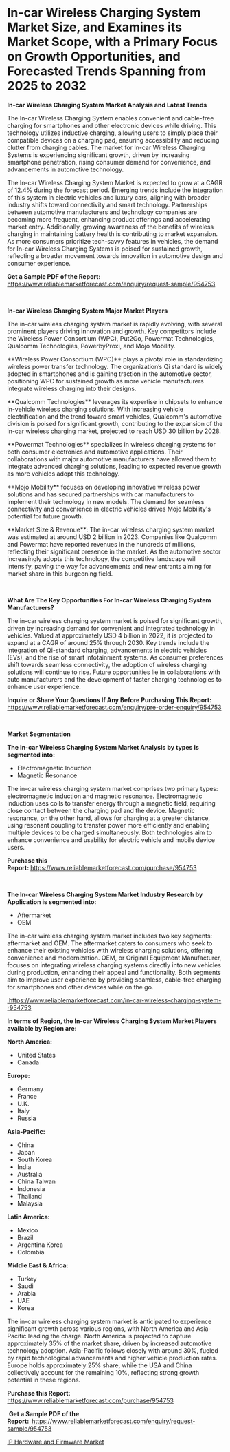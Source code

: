 <p><h1>In-car Wireless Charging System Market Size, and Examines its Market Scope, with a Primary Focus on Growth Opportunities, and Forecasted Trends Spanning from 2025 to 2032</h1></p><p><strong>In-car Wireless Charging System Market Analysis and Latest Trends</strong></p>
<p><p>The In-car Wireless Charging System enables convenient and cable-free charging for smartphones and other electronic devices while driving. This technology utilizes inductive charging, allowing users to simply place their compatible devices on a charging pad, ensuring accessibility and reducing clutter from charging cables. The market for In-car Wireless Charging Systems is experiencing significant growth, driven by increasing smartphone penetration, rising consumer demand for convenience, and advancements in automotive technology.</p><p>The In-car Wireless Charging System Market is expected to grow at a CAGR of 12.4% during the forecast period. Emerging trends include the integration of this system in electric vehicles and luxury cars, aligning with broader industry shifts toward connectivity and smart technology. Partnerships between automotive manufacturers and technology companies are becoming more frequent, enhancing product offerings and accelerating market entry. Additionally, growing awareness of the benefits of wireless charging in maintaining battery health is contributing to market expansion. As more consumers prioritize tech-savvy features in vehicles, the demand for In-car Wireless Charging Systems is poised for sustained growth, reflecting a broader movement towards innovation in automotive design and consumer experience.</p></p>
<p><strong>Get a Sample PDF of the Report:&nbsp;</strong> <a href="https://www.reliablemarketforecast.com/enquiry/request-sample/954753?utm_campaign=3528&utm_medium=2&utm_source=Github&utm_content=ia&utm_term=06042025&utm_id=in-car-wireless-charging-system">https://www.reliablemarketforecast.com/enquiry/request-sample/954753</a></p>
<p>&nbsp;</p>
<p><strong>In-car Wireless Charging System Major Market Players</strong></p>
<p><p>The in-car wireless charging system market is rapidly evolving, with several prominent players driving innovation and growth. Key competitors include the Wireless Power Consortium (WPC), Put2Go, Powermat Technologies, Qualcomm Technologies, PowerbyProxi, and Mojo Mobility.</p><p>**Wireless Power Consortium (WPC)** plays a pivotal role in standardizing wireless power transfer technology. The organization’s Qi standard is widely adopted in smartphones and is gaining traction in the automotive sector, positioning WPC for sustained growth as more vehicle manufacturers integrate wireless charging into their designs.</p><p>**Qualcomm Technologies** leverages its expertise in chipsets to enhance in-vehicle wireless charging solutions. With increasing vehicle electrification and the trend toward smart vehicles, Qualcomm's automotive division is poised for significant growth, contributing to the expansion of the in-car wireless charging market, projected to reach USD 30 billion by 2028.</p><p>**Powermat Technologies** specializes in wireless charging systems for both consumer electronics and automotive applications. Their collaborations with major automotive manufacturers have allowed them to integrate advanced charging solutions, leading to expected revenue growth as more vehicles adopt this technology.</p><p>**Mojo Mobility** focuses on developing innovative wireless power solutions and has secured partnerships with car manufacturers to implement their technology in new models. The demand for seamless connectivity and convenience in electric vehicles drives Mojo Mobility's potential for future growth.</p><p>**Market Size & Revenue**: The in-car wireless charging system market was estimated at around USD 2 billion in 2023. Companies like Qualcomm and Powermat have reported revenues in the hundreds of millions, reflecting their significant presence in the market. As the automotive sector increasingly adopts this technology, the competitive landscape will intensify, paving the way for advancements and new entrants aiming for market share in this burgeoning field.</p></p>
<p>&nbsp;</p>
<p><strong>What Are The Key Opportunities For In-car Wireless Charging System Manufacturers?</strong></p>
<p><p>The in-car wireless charging system market is poised for significant growth, driven by increasing demand for convenient and integrated technology in vehicles. Valued at approximately USD 4 billion in 2022, it is projected to expand at a CAGR of around 25% through 2030. Key trends include the integration of Qi-standard charging, advancements in electric vehicles (EVs), and the rise of smart infotainment systems. As consumer preferences shift towards seamless connectivity, the adoption of wireless charging solutions will continue to rise. Future opportunities lie in collaborations with auto manufacturers and the development of faster charging technologies to enhance user experience.</p></p>
<p><strong>Inquire or Share Your Questions If Any Before Purchasing This Report:</strong> <a href="https://www.reliablemarketforecast.com/enquiry/pre-order-enquiry/954753?utm_campaign=3528&utm_medium=2&utm_source=Github&utm_content=ia&utm_term=06042025&utm_id=in-car-wireless-charging-system">https://www.reliablemarketforecast.com/enquiry/pre-order-enquiry/954753</a></p>
<p>&nbsp;</p>
<p><strong>Market Segmentation</strong></p>
<p><strong>The In-car Wireless Charging System Market Analysis by types is segmented into:</strong></p>
<p><ul><li>Electromagnetic Induction</li><li>Magnetic Resonance</li></ul></p>
<p><p>The in-car wireless charging system market comprises two primary types: electromagnetic induction and magnetic resonance. Electromagnetic induction uses coils to transfer energy through a magnetic field, requiring close contact between the charging pad and the device. Magnetic resonance, on the other hand, allows for charging at a greater distance, using resonant coupling to transfer power more efficiently and enabling multiple devices to be charged simultaneously. Both technologies aim to enhance convenience and usability for electric vehicle and mobile device users.</p></p>
<p><strong>Purchase this Report:&nbsp;</strong><a href="https://www.reliablemarketforecast.com/purchase/954753?utm_campaign=3528&utm_medium=2&utm_source=Github&utm_content=ia&utm_term=06042025&utm_id=in-car-wireless-charging-system">https://www.reliablemarketforecast.com/purchase/954753</a></p>
<p>&nbsp;</p>
<p><strong>The In-car Wireless Charging System Market Industry Research by Application is segmented into:</strong></p>
<p><ul><li>Aftermarket</li><li>OEM</li></ul></p>
<p><p>The in-car wireless charging system market includes two key segments: aftermarket and OEM. The aftermarket caters to consumers who seek to enhance their existing vehicles with wireless charging solutions, offering convenience and modernization. OEM, or Original Equipment Manufacturer, focuses on integrating wireless charging systems directly into new vehicles during production, enhancing their appeal and functionality. Both segments aim to improve user experience by providing seamless, cable-free charging for smartphones and other devices while on the go.</p></p>
<p><a href="https://www.reliablemarketforecast.com/in-car-wireless-charging-system-r954753?utm_campaign=3528&utm_medium=2&utm_source=Github&utm_content=ia&utm_term=06042025&utm_id=in-car-wireless-charging-system">&nbsp;https://www.reliablemarketforecast.com/in-car-wireless-charging-system-r954753</a></p>
<p><strong>In terms of Region, the In-car Wireless Charging System Market Players available by Region are:</strong></p>
<p>
    <p> <strong> North America: </strong>
        <ul>
            <li>United States</li>
            <li>Canada</li>
        </ul>
        </p> 
    <p> <strong> Europe: </strong>
        <ul>
            <li>Germany</li>
            <li>France</li>
            <li>U.K.</li>
            <li>Italy</li>
            <li>Russia</li>
        </ul>
        </p> 
    <p> <strong> Asia-Pacific: </strong>
        <ul>
            <li>China</li>
            <li>Japan</li>
            <li>South Korea</li>
            <li>India</li>
            <li>Australia</li>
            <li>China Taiwan</li>
            <li>Indonesia</li>
            <li>Thailand</li>
            <li>Malaysia</li>
        </ul>
        </p> 
    <p> <strong> Latin America: </strong>
        <ul>
            <li>Mexico</li>
            <li>Brazil</li>
            <li>Argentina Korea</li>
            <li>Colombia</li>
        </ul>
        </p> 
    <p> <strong> Middle East & Africa: </strong>
        <ul>
            <li>Turkey</li>
            <li>Saudi</li>
            <li>Arabia</li>
            <li>UAE</li>
            <li>Korea</li>
        </ul>
    </p>
    </p>
<p><p>The in-car wireless charging system market is anticipated to experience significant growth across various regions, with North America and Asia-Pacific leading the charge. North America is projected to capture approximately 35% of the market share, driven by increased automotive technology adoption. Asia-Pacific follows closely with around 30%, fueled by rapid technological advancements and higher vehicle production rates. Europe holds approximately 25% share, while the USA and China collectively account for the remaining 10%, reflecting strong growth potential in these regions.</p></p>
<p><strong>Purchase this Report: </strong><a href="https://www.reliablemarketforecast.com/purchase/954753?utm_campaign=3528&utm_medium=2&utm_source=Github&utm_content=ia&utm_term=06042025&utm_id=in-car-wireless-charging-system">https://www.reliablemarketforecast.com/purchase/954753</a></p>
<p>&nbsp;<strong>Get a Sample PDF of the Report:&nbsp;&nbsp;</strong><a href="https://www.reliablemarketforecast.com/enquiry/request-sample/954753?utm_campaign=3528&utm_medium=2&utm_source=Github&utm_content=ia&utm_term=06042025&utm_id=in-car-wireless-charging-system">https://www.reliablemarketforecast.com/enquiry/request-sample/954753</a></p>
<p><strong></strong></p>
<p><p><a href="https://github.com/azorrotutus/Market-Research-Report-List-1/blob/main/ip-hardware-and-firmware-market.md?utm_campaign=3528&utm_medium=2&utm_source=Github&utm_content=ia&utm_term=06042025&utm_id=in-car-wireless-charging-system">IP Hardware and Firmware Market</a></p></p>
